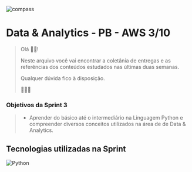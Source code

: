 ![compass](https://vetores.org/d/compass-uol.svg)

# Data & Analytics - PB - AWS 3/10

> Olá 👋🏼! 
> 
> Neste arquivo você vai encontrar a coletânia de entregas e as referências dos conteúdos estudados nas últimas duas semanas.
> 
> Qualquer dúvida fico à disposição. 
> 
> 👩🏻‍💻

### Objetivos da Sprint 3
>
> - Aprender do básico até o intermediário na Linguagem Python e compreender diversos conceitos utilizados na área de de Data & Analytics.
>
## Tecnologias utilizadas na Sprint
![Python](https://img.shields.io/badge/python-3670A0?style=for-the-badge&logo=python&logoColor=ffdd54)
